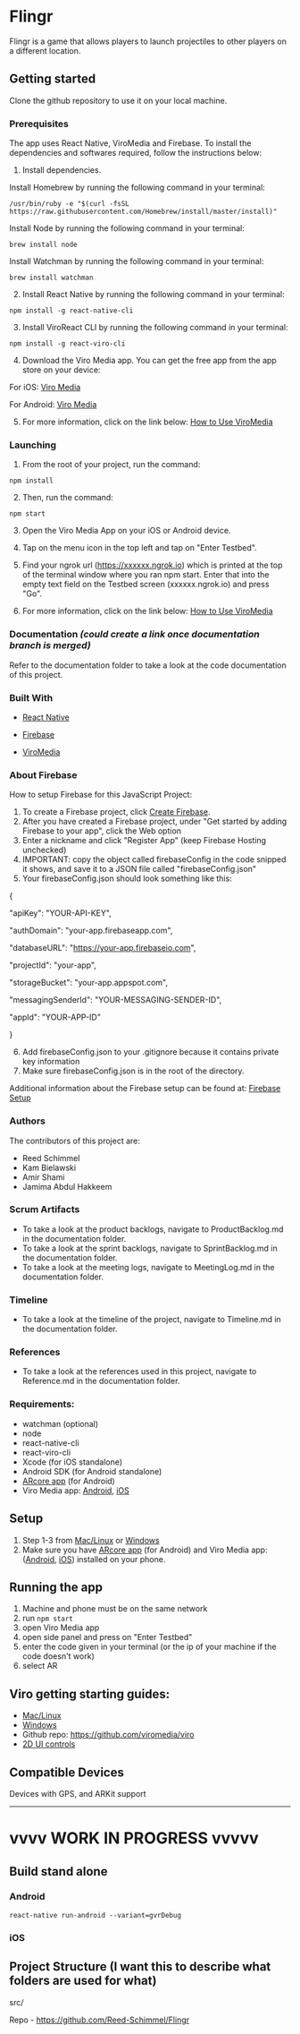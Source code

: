 # Flingr

Flingr is a game that allows players to launch projectiles to other players on a different location.

## Getting started

Clone the github repository to use it on your local machine.

### Prerequisites 

The app uses React Native, ViroMedia and Firebase. To install the dependencies and softwares required, follow the instructions below:

1. Install dependencies.
  
  Install Homebrew by running the following command in your terminal:
```
/usr/bin/ruby -e "$(curl -fsSL https://raw.githubusercontent.com/Homebrew/install/master/install)"
```
   Install Node by running the following command in your terminal:
```
brew install node
```

   Install Watchman by running the following command in your terminal:
```
brew install watchman
```

2. Install React Native by running the following command in your terminal:
```
npm install -g react-native-cli
```

3. Install ViroReact CLI by running the following command in your terminal:
```
npm install -g react-viro-cli
```

4. Download the Viro Media app. You can get the free app from the app store on your device:

For iOS:
[Viro Media](https://apps.apple.com/us/app/viro-media/id1163100576)

For Android:
[Viro Media](https://play.google.com/store/apps/details?id=com.viromedia.viromedia)

5. For more information, click on the link below:
[How to Use ViroMedia](https://docs.viromedia.com/docs/quick-start)

### Launching

1. From the root of your project, run the command: 
```
npm install 
```
2. Then, run the command:
```
npm start 
```
3. Open the Viro Media App on your iOS or Android device.


4. Tap on the menu icon in the top left and tap on "Enter Testbed".


5. Find your ngrok url (https://xxxxxx.ngrok.io) which is printed at the top of the terminal window where you ran npm start. Enter that into the empty text field on the Testbed screen (xxxxxx.ngrok.io) and press "Go".


6. For more information, click on the link below:
[How to Use ViroMedia](https://docs.viromedia.com/docs/quick-start)


### Documentation *(could create a link once documentation branch is merged)*

Refer to the documentation folder to take a look at the code documentation of this project.

### Built With

* [React Native](http://reactnative.dev)

* [Firebase](https://firebase.google.com/?gclid=CjwKCAiAhc7yBRAdEiwAplGxXw6TOo7dJe7mFlcYa1WkfYSbXVgUXSHxNDO5I0A71d8rHa9ZK5sMdBoCRHMQAvD_BwE)

* [ViroMedia](https://viromedia.com)

### About Firebase

How to setup Firebase for this JavaScript Project:
1. To create a Firebase project, click [Create Firebase](https://console.firebase.google.com/?pli=1).
2. After you have created a Firebase project, under "Get started by adding Firebase to your app", click the Web option
3. Enter a nickname and click "Register App" (keep Firebase Hosting unchecked)
4. IMPORTANT: copy the object called firebaseConfig in the code snipped it shows, and save it to a JSON file called "firebaseConfig.json"
5. Your firebaseConfig.json should look something like this:

{

  "apiKey": "YOUR-API-KEY",

  "authDomain": "your-app.firebaseapp.com",

  "databaseURL": "https://your-app.firebaseio.com",

  "projectId": "your-app",

  "storageBucket": "your-app.appspot.com",

  "messagingSenderId": "YOUR-MESSAGING-SENDER-ID",
  
  "appId": "YOUR-APP-ID"

}

6. Add firebaseConfig.json to your .gitignore because it contains private key information
7. Make sure firebaseConfig.json is in the root of the directory. 


Additional information about the Firebase setup can be found at: [Firebase Setup](https://firebase.google.com/docs/web/setup)

### Authors

The contributors of this project are:
* Reed Schimmel
* Kam Bielawski
* Amir Shami
* Jamima Abdul Hakkeem

### Scrum Artifacts

* To take a look at the product backlogs, navigate to ProductBacklog.md in the documentation folder.
* To take a look at the sprint backlogs, navigate to SprintBacklog.md in the documentation folder.
* To take a look at the meeting logs, navigate to MeetingLog.md in the documentation folder.

### Timeline

* To take a look at the timeline of the project, navigate to Timeline.md in the documentation folder.


### References

* To take a look at the references used in this project, navigate to Reference.md in the documentation folder.

### Requirements:
- watchman (optional)
- node
- react-native-cli
- react-viro-cli
- Xcode (for iOS standalone)
- Android SDK (for Android standalone)
- [ARcore app](https://play.google.com/store/apps/details?id=com.google.ar.unity.ddelements&hl=en_US) (for Android)
- Viro Media app: [Android](https://play.google.com/store/apps/details?id=com.viromedia.viromedia), [iOS](https://apps.apple.com/us/app/viro-media/id1163100576)

####
## Setup
1. Step 1-3 from [Mac/Linux](https://docs.viromedia.com/docs/quick-start) or [Windows](https://docs.viromedia.com/docs/quick-start-windows)
2. Make sure you have [ARcore app](https://play.google.com/store/apps/details?id=com.google.ar.unity.ddelements&hl=en_US) (for Android) and Viro Media app: ([Android](https://play.google.com/store/apps/details?id=com.viromedia.viromedia), [iOS](https://apps.apple.com/us/app/viro-media/id1163100576)) installed on your phone.

## Running the app
1. Machine and phone must be on the same network
2. run `npm start`
3. open Viro Media app
4. open side panel and press on "Enter Testbed"
4. enter the code given in your terminal (or the ip of your machine if the code doesn't work)
5. select AR

## Viro getting starting guides:
- [Mac/Linux](https://docs.viromedia.com/docs/quick-start)
- [Windows](https://docs.viromedia.com/docs/quick-start-windows)
- Github repo: https://github.com/viromedia/viro
- [2D UI controls](https://docs.viromedia.com/docs/flexbox-ui-layouts)


## Compatible Devices
Devices with GPS, and ARKit support

---
# vvvv WORK IN PROGRESS vvvvv
## Build stand alone
### Android
`react-native run-android --variant=gvrDebug`
### iOS

## Project Structure (I want this to describe what folders are used for what)
src/

Repo - https://github.com/Reed-Schimmel/Flingr

